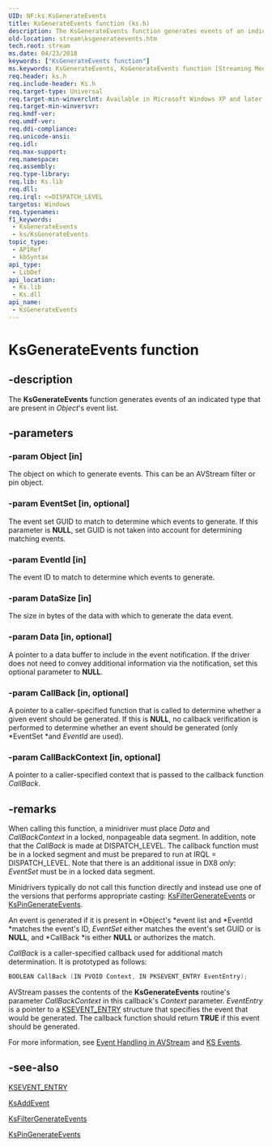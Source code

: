 ```yaml
---
UID: NF:ks.KsGenerateEvents
title: KsGenerateEvents function (ks.h)
description: The KsGenerateEvents function generates events of an indicated type that are present in Object's event list.
old-location: stream\ksgenerateevents.htm
tech.root: stream
ms.date: 04/23/2018
keywords: ["KsGenerateEvents function"]
ms.keywords: KsGenerateEvents, KsGenerateEvents function [Streaming Media Devices], avfunc_47306d1b-67f9-4ea6-81bb-3b76b848667a.xml, ks/KsGenerateEvents, stream.ksgenerateevents
req.header: ks.h
req.include-header: Ks.h
req.target-type: Universal
req.target-min-winverclnt: Available in Microsoft Windows XP and later operating systems and DirectX 8.0 and later DirectX versions.
req.target-min-winversvr: 
req.kmdf-ver: 
req.umdf-ver: 
req.ddi-compliance: 
req.unicode-ansi: 
req.idl: 
req.max-support: 
req.namespace: 
req.assembly: 
req.type-library: 
req.lib: Ks.lib
req.dll: 
req.irql: <=DISPATCH_LEVEL
targetos: Windows
req.typenames: 
f1_keywords:
 - KsGenerateEvents
 - ks/KsGenerateEvents
topic_type:
 - APIRef
 - kbSyntax
api_type:
 - LibDef
api_location:
 - Ks.lib
 - Ks.dll
api_name:
 - KsGenerateEvents
---
```


# KsGenerateEvents function


## -description

The **KsGenerateEvents** function generates events of an indicated type that are present in *Object*'s event list.

## -parameters

### -param Object [in]


The object on which to generate events. This can be an AVStream filter or pin object.

### -param EventSet [in, optional]


The event set GUID to match to determine which events to generate. If this parameter is **NULL**, set GUID is not taken into account for determining matching events.

### -param EventId [in]


The event ID to match to determine which events to generate.

### -param DataSize [in]


The size in bytes of the data with which to generate the data event.

### -param Data [in, optional]


A pointer to a data buffer to include in the event notification. If the driver does not need to convey additional information via the notification, set this optional parameter to **NULL**.

### -param CallBack [in, optional]


A pointer to a caller-specified function that is called to determine whether a given event should be generated. If this is **NULL**, no callback verification is performed to determine whether an event should be generated (only *EventSet *and *EventId* are used).

### -param CallBackContext [in, optional]


A pointer to a caller-specified context that is passed to the callback function *CallBack*.

## -remarks

When calling this function, a minidriver must place *Data* and *CallBackContext* in a locked, nonpageable data segment. In addition, note that the *CallBack* is made at DISPATCH_LEVEL. The callback function must be in a locked segment and must be prepared to run at IRQL = DISPATCH_LEVEL. Note that there is an additional issue in DX8 *only*: *EventSet* must be in a locked data segment.

Minidrivers typically do not call this function directly and instead use one of the versions that performs appropriate casting: [KsFilterGenerateEvents](./nf-ks-ksfiltergenerateevents.md) or [KsPinGenerateEvents](./nf-ks-kspingenerateevents.md).

An event is generated if it is present in *Object's *event list and *EventId *matches the event's ID, *EventSet* either matches the event's set GUID or is **NULL**, and *CallBack *is either **NULL** or authorizes the match.

*CallBack* is a caller-specified callback used for additional match determination. It is prototyped as follows:

```cpp
BOOLEAN CallBack (IN PVOID Context, IN PKSEVENT_ENTRY EventEntry);
```

AVStream passes the contents of the **KsGenerateEvents** routine's parameter *CallBackContext* in this callback's *Context* parameter. *EventEntry* is a pointer to a [KSEVENT_ENTRY](./ns-ks-_ksevent_entry.md) structure that specifies the event that would be generated. The callback function should return **TRUE** if this event should be generated.

For more information, see [Event Handling in AVStream](/windows-hardware/drivers/stream/event-handling-in-avstream) and [KS Events](/windows-hardware/drivers/stream/ks-events).

## -see-also

[KSEVENT_ENTRY](./ns-ks-_ksevent_entry.md)

[KsAddEvent](./nf-ks-ksaddevent.md)

[KsFilterGenerateEvents](./nf-ks-ksfiltergenerateevents.md)

[KsPinGenerateEvents](./nf-ks-kspingenerateevents.md)
